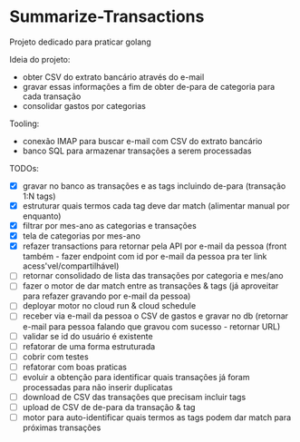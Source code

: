# Summarize-Transactions

Projeto dedicado para praticar golang

Ideia do projeto:
- obter CSV do extrato bancário através do e-mail
- gravar essas informações a fim de obter de-para de categoria para cada transação
- consolidar gastos por categorias

Tooling:
- conexão IMAP para buscar e-mail com CSV do extrato bancário
- banco SQL para armazenar transações a serem processadas

TODOs:
- [X] gravar no banco as transações e as tags incluindo de-para (transação 1:N tags)
- [X] estruturar quais termos cada tag deve dar match (alimentar manual por enquanto)
- [X] filtrar por mes-ano as categorias e transações
- [X] tela de categorias por mes-ano
- [X] refazer transactions para retornar pela API por e-mail da pessoa (front também - fazer endpoint com id por e-mail da pessoa pra ter link acess'vel/compartilhável)
- [ ] retornar consolidado de lista das transações por categoria e mes/ano
- [ ] fazer o motor de dar match entre as transações & tags (já aproveitar para refazer gravando por e-mail da pessoa)
- [ ] deployar motor no cloud run & cloud schedule
- [ ] receber via e-mail da pessoa o CSV de gastos e gravar no db (retornar e-mail para pessoa falando que gravou com sucesso - retornar URL)
- [ ] validar se id do usuário é existente
- [ ] refatorar de uma forma estruturada
- [ ] cobrir com testes
- [ ] refatorar com boas praticas
- [ ] evoluir a obtenção para identificar quais transações já foram processadas para não inserir duplicatas
- [ ] download de CSV das transações que precisam incluir tags
- [ ] upload de CSV de de-para da transação & tag
- [ ] motor para auto-identificar quais termos as tags podem dar match para próximas transações